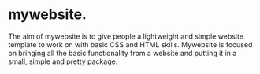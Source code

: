 # mywebsite.
The aim of mywebsite is to give people a lightweight and simple website template to work on with basic CSS and HTML skills.
Mywebsite is focused on bringing all the basic functionality from a website and putting it in a small, simple and pretty package.
